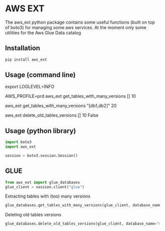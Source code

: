 # AWS EXT

The aws_ext python package contains some useful functions (built on top of boto3)
for managing some aws services. At the moment only some utilities for the Aws Glue Data catalog

## Installation

```bash
pip install aws_ext
```

## Usage (command line)

export LOGLEVEL=INFO

AWS_PROFILE=prd aws_ext get_tables_with_many_versions [] 10

aws_ext get_tables_with_many_versions "[db1,db2]" 20

aws_ext delete_old_tables_versions [] 10 False

## Usage (python library)

```python
import boto3
import aws_ext

session = boto3.session.Session()
```

## GLUE

```python
from aws_ext import glue_databases
glue_client = session.client("glue")
```
Extracting tables with (too) many versions
```python
glue_databases.get_tables_with_many_versions(glue_client, database_name="mydb", threshold=1)
```
Deleting old tables versions
```python
glue_databases.delete_old_tables_versions(glue_client, database_name="mydb", keep=1, dryrun=True)

```
